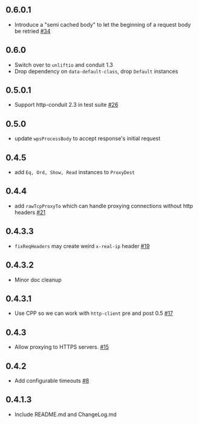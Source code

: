 ## 0.6.0.1

* Introduce a "semi cached body" to let the beginning of a request body be retried [#34](https://github.com/fpco/http-reverse-proxy/issues/34)

## 0.6.0

* Switch over to `unliftio` and conduit 1.3
* Drop dependency on `data-default-class`, drop `Default` instances

## 0.5.0.1

* Support http-conduit 2.3 in test suite [#26](https://github.com/fpco/http-reverse-proxy/issues/26)

## 0.5.0

* update `wpsProcessBody` to accept response's initial request

## 0.4.5

* add `Eq, Ord, Show, Read` instances to `ProxyDest`

## 0.4.4

* add `rawTcpProxyTo` which can handle proxying connections without http headers
  [#21](https://github.com/fpco/http-reverse-proxy/issues/21)

## 0.4.3.3

* `fixReqHeaders` may create weird `x-real-ip` header [#19](https://github.com/fpco/http-reverse-proxy/issues/19)

## 0.4.3.2

* Minor doc cleanup

## 0.4.3.1

* Use CPP so we can work with `http-client` pre and post 0.5 [#17](https://github.com/fpco/http-reverse-proxy/pull/17)

## 0.4.3

* Allow proxying to HTTPS servers. [#15](https://github.com/fpco/http-reverse-proxy/pull/15)

## 0.4.2

*  Add configurable timeouts [#8](https://github.com/fpco/http-reverse-proxy/pull/8)

## 0.4.1.3

* Include README.md and ChangeLog.md

